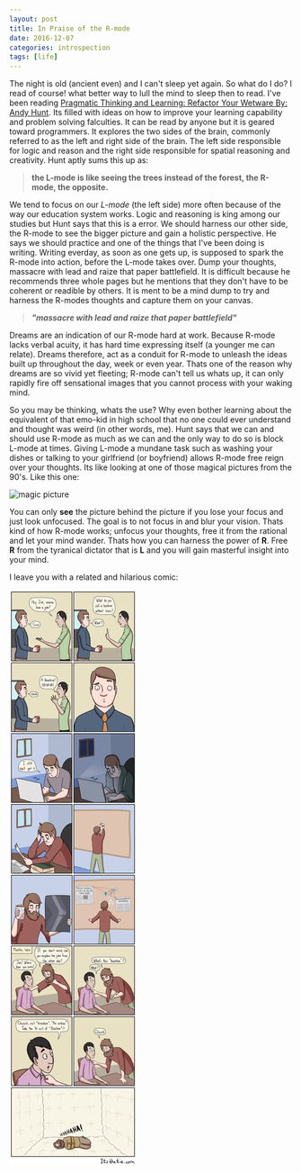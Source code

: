 ```yaml
---
layout: post
title: In Praise of the R-mode
date: 2016-12-07
categories: introspection
tags: [life]
---
```


<span class="drop-cap">T</span>he night is old (ancient even) and I can't sleep yet again.  So what do I do? I read of course!  what better way to lull the mind to sleep then to read.  I've been reading [Pragmatic Thinking and Learning: Refactor Your Wetware By: Andy Hunt](https://www.amazon.ca/Pragmatic-Thinking-Learning-Refactor-Wetware/dp/1934356050).  Its filled with ideas on how to improve your learning capability and problem solving falculties.  It can be read by anyone but it is geared toward programmers.  It explores the two sides of the brain, commonly referred to as the left and right side of the brain.  The left side responsible for logic and reason and the right side responsible for spatial reasoning and creativity.  Hunt aptly sums this up as:

>**the L-mode is like seeing the trees instead of the forest, the R-mode, the opposite.**

We tend to focus on our _L-mode_ (the left side) more often because of the way our education system works.  Logic and reasoning is king among our studies but Hunt says that this is a error.  We should harness our other side, the R-mode to see the bigger picture and gain a holistic perspective.  He says we should practice and one of the things that I've been doing is writing.  Writing everday, as soon as one gets up, is supposed to spark the R-mode into action, before the L-mode takes over.  Dump your thoughts, massacre with lead and raize that paper battlefield.  It is difficult because he recommends three whole pages but he mentions that they don't have to be coherent or readible by others.  It is ment to be a mind dump to try and harness the R-modes thoughts and capture them on your canvas.  

>_**"massacre with lead and raize that paper battlefield"**_

Dreams are an indication of our R-mode hard at work.  Because R-mode lacks verbal acuity, it has hard time expressing itself (a younger me can relate).  Dreams therefore, act as a conduit for R-mode to unleash the ideas built up throughout the day, week or even year.  Thats one of the reason why dreams are so vivid yet fleeting; R-mode can't tell us whats up, it can only rapidly fire off sensational images that you cannot process with your waking mind.  

So you may be thinking, whats the use?  Why even bother learning about the equivalent of that emo-kid in high school that no one could ever understand and thought was weird (in other words, me).  Hunt says that we can and should use R-mode as much as we can and the only way to do so is block L-mode at times.  Giving L-mode a mundane task such as washing your dishes or talking to your girlfriend (or boyfriend) allows R-mode free reign over your thoughts.  Its like looking at one of those magical pictures from the 90's.  Like this one:

![magic picture](http://images.mentalfloss.com/sites/default/files/styles/article_640x430/public/how-do-magic-eye-pictures-work1_5.jpg)

You can only **see** the picture behind the picture if you lose your focus and just look unfocused.  The goal is to not focus in and blur your vision.  Thats kind of how R-mode works; unfocus your thoughts, free it from the rational and let your mind wander.  Thats how you can harness the power of **R**.  Free **R** from the tyranical dictator that is **L** and you will gain  masterful insight into your mind.

I leave you with a related and hilarious comic:

![R-mind comic](/images/802raxmhn52y.png)
